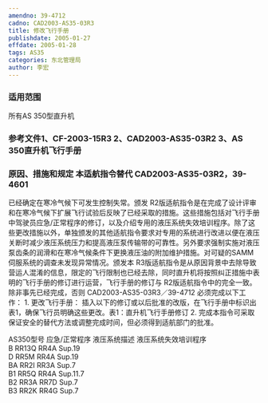 ```yaml
---
amendno: 39-4712
cadno: CAD2003-AS35-03R3
title: 修改飞行手册
publishdate: 2005-01-27
effdate: 2005-01-28
tags: AS35
categories: 东北管理局
author: 李宏
---
```


### 适用范围 
所有AS 350型直升机

<!--more-->
### 参考文件1、CF-2003-15R3 2、CAD2003-AS35-03R2 3、AS 350直升机飞行手册

### 原因、措施和规定 本适航指令替代 CAD2003-AS35-03R2，39-4601
已经确定在寒冷气候下可发生控制失常。颁发 R2版适航指令是在完成了设计评审和在寒冷气候下扩展飞行试验后反映了已经采取的措施。这些措施包括对飞行手册中驾驶员应急/正常程序的修订，以及介绍专用的液压系统失效培训程序。除了这些更改措施以外，单独颁发的其他适航指令要求对专用的系统进行改进以便在液压关断时减少液压系统压力和提高液压泵传输带的可靠性。另外要求强制实施对液压泵齿条的润滑和在寒冷气候条件下更换液压油的附加维护措施。对可疑的SAMM伺服系统的调查未发现异常情况。颁发本 R3版适航指令是从原因背景中去除导致营运人混淆的信息，限定的飞行限制也已经去除，同时直升机将按照纠正措施中表明的飞行手册的修订进行运营，飞行手册的修订与 R2版适航指令中的完全一致。除非事先已经完成，否则
  CAD2003-AS35-03R3／39-4712
必须完成以下工作：
1.
更改飞行手册： 插入以下的修订或以后批准的改版，在飞行手册中标识出表1，确保飞行员明确这些更改。表1：直升机飞行手册修订 
2.
完成本指令可采取保证安全的替代方法或调整完成时间，但必须得到适航部门的批准。

AS350型号  应急/正常程序  液压系统描述  液压系统失效培训程序  
B  RR13Q  RR4A  Sup.19  
D  RR5M  RR4A  Sup.19  
BA  RR2I  RR3A  Sup.7  
B1  RR5Q  RR4A  Sup.11.7  
B2  RR3A  RR7D  Sup.7  
B3  RR2K  RR4G  Sup.7 

